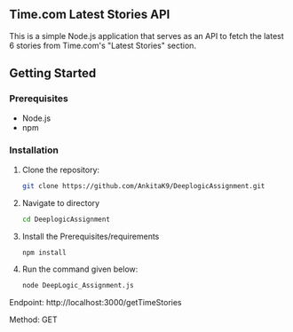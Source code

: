 ## Time.com Latest Stories API

This is a simple Node.js application that serves as an API to fetch the latest 6 stories from Time.com's "Latest Stories" section.

## Getting Started

### Prerequisites

- Node.js
- npm

### Installation

1. Clone the repository:

   ```bash
   git clone https://github.com/AnkitaK9/DeeplogicAssignment.git

2. Navigate to directory
   ```bash
   cd DeeplogicAssignment
   
3. Install the Prerequisites/requirements
   ```bash
   npm install
5. Run the command given below:
   ```bash
   node DeepLogic_Assignment.js

Endpoint: http://localhost:3000/getTimeStories

Method: GET


